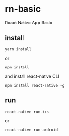 # rn-basic
React Native App Basic

## install
`yarn install`

or

 `npm install `

and install react-native CLI

`npm install react-native -g`

## run
`react-native run-ios`

or

`react-native run-android`